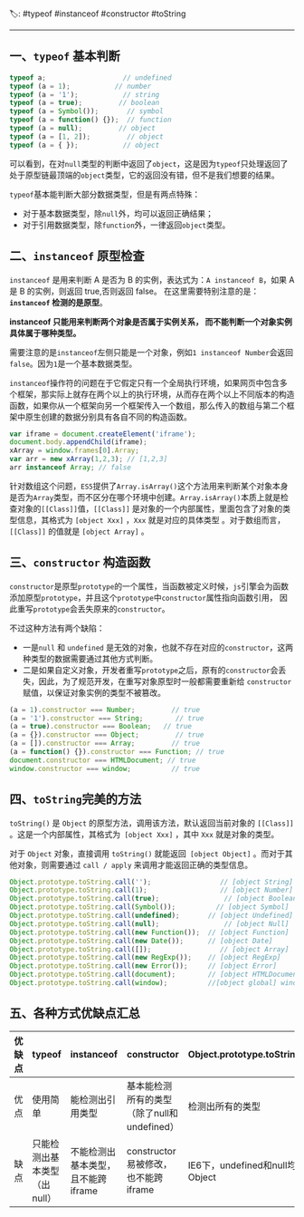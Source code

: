 🏷: #typeof #instanceof #constructor #toString
***

## 一、`typeof` 基本判断

```javascript
typeof a;					// undefined
typeof (a = 1);			  // number
typeof (a = '1');			// string
typeof (a = true);		   // boolean
typeof (a = Symbol());       // symbol
typeof (a = function() {});  // function
typeof (a = null);		   // object
typeof (a = [1, 2]);	     // object
typeof (a = { });			// object
```

可以看到，在对`null`类型的判断中返回了`object`，这是因为`typeof`只处理返回了处于原型链最顶端的`object`类型，它的返回没有错，但不是我们想要的结果。

`typeof`基本能判断大部分数据类型，但是有两点特殊：

- 对于基本数据类型，除`null`外，均可以返回正确结果；
- 对于引用数据类型，除`function`外，一律返回`object`类型。

## 二、`instanceof` 原型检查

`instanceof` 是用来判断 A 是否为 B 的实例，表达式为：`A instanceof B`，如果 A 是 B 的实例，则返回 true,否则返回 false。 在这里需要特别注意的是： **`instanceof` 检测的是原型**。

**instanceof 只能用来判断两个对象是否属于实例关系， 而不能判断一个对象实例具体属于哪种类型。**

需要注意的是`instanceof`左侧只能是一个对象，例如`1 instanceof Number`会返回`false`。因为`1`是一个基本数据类型。

`instanceof`操作符的问题在于它假定只有一个全局执行环境，如果网页中包含多个框架，那实际上就存在两个以上的执行环境，从而存在两个以上不同版本的构造函数，如果你从一个框架向另一个框架传入一个数组，那么传入的数组与第二个框架中原生创建的数据分别具有各自不同的构造函数。

```javascript
var iframe = document.createElement('iframe');
document.body.appendChild(iframe);
xArray = window.frames[0].Array;
var arr = new xArray(1,2,3); // [1,2,3]
arr instanceof Array; // false
```

针对数组这个问题，`ES5`提供了`Array.isArray()`这个方法用来判断某个对象本身是否为`Array`类型，而不区分在哪个环境中创建。`Array.isArray()`本质上就是检查对象的`[[Class]]`值，`[[Class]]` 是对象的一个内部属性，里面包含了对象的类型信息，其格式为 `[object Xxx]` ，`Xxx` 就是对应的具体类型 。对于数组而言，`[[Class]]` 的值就是 `[object Array]` 。

## 三、`constructor` 构造函数

`constructor`是原型`prototype`的一个属性，当函数被定义时候，`js`引擎会为函数添加原型`prototype`，并且这个`prototype`中`constructor`属性指向函数引用， 因此重写`prototype`会丢失原来的`constructor`。

不过这种方法有两个缺陷：

- 一是`null` 和 `undefined` 是无效的对象，也就不存在对应的`constructor`，这两种类型的数据需要通过其他方式判断。
- 二是如果自定义对象，开发者重写`prototype`之后，原有的`constructor`会丢失，因此，为了规范开发，在重写对象原型时一般都需要重新给 `constructor` 赋值，以保证对象实例的类型不被篡改。

```javascript
(a = 1).constructor === Number;			// true
(a = '1').constructor === String;		 // true
(a = true).constructor === Boolean;	  // true
(a = {}).constructor === Object;		 // true
(a = []).constructor === Array;			// true
(a = function() {}).constructor === Function; // true
document.constructor === HTMLDocument; // true
window.constructor === window;			// true
```

## 四、`toString`完美的方法

`toString()` 是 `Object` 的原型方法，调用该方法，默认返回当前对象的 `[[Class]]` 。这是一个内部属性，其格式为` [object Xxx]` ，其中 `Xxx` 就是对象的类型。

对于 `Object` 对象，直接调用 `toString()` 就能返回` [object Object]` 。而对于其他对象，则需要通过 `call / apply` 来调用才能返回正确的类型信息。

```javascript
Object.prototype.toString.call('');					// [object String]
Object.prototype.toString.call(1);					// [object Number]
Object.prototype.toString.call(true);				 // [object Boolean]
Object.prototype.toString.call(Symbol());		   // [object Symbol]
Object.prototype.toString.call(undefined);		 // [object Undefined]
Object.prototype.toString.call(null);				 // [object Null]
Object.prototype.toString.call(new Function());  // [object Function]
Object.prototype.toString.call(new Date());      // [object Date]
Object.prototype.toString.call([]);					// [object Array]
Object.prototype.toString.call(new RegExp());    // [object RegExp]
Object.prototype.toString.call(new Error());     // [object Error]
Object.prototype.toString.call(document);        // [object HTMLDocument]
Object.prototype.toString.call(window);          //[object global] window 是全局对象 global 的引用
```

## 五、各种方式优缺点汇总


| 优缺点 | typeof | instanceof | constructor  | Object.prototype.toString.call   |
| :---: | :------| ---------- | ------------ | -------------------------------- |
|  优点  | 使用简单  | 能检测出引用类型   | 基本能检测所有的类型（除了null和undefined） | 检测出所有的类型                 |
|  缺点  | 只能检测出基本类型（出null） | 不能检测出基本类型，且不能跨iframe | constructor易被修改，也不能跨iframe         | IE6下，undefined和null均为Object |

